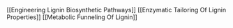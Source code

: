 [[Engineering Lignin Biosynthetic Pathways]]
[[Enzymatic Tailoring Of Lignin Properties]]
[[Metabolic Funneling Of Lignin]]
